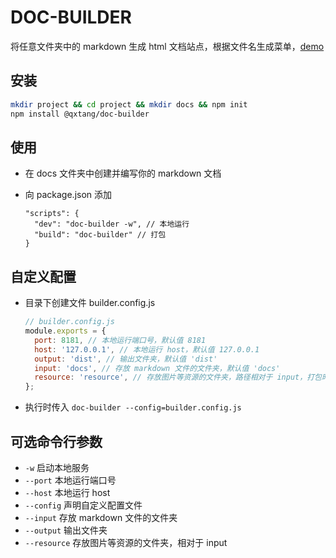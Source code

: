 # DOC-BUILDER

将任意文件夹中的 markdown 生成 html 文档站点，根据文件名生成菜单，[demo](https://qxtang.github.io/mj/)

## 安装

```sh
mkdir project && cd project && mkdir docs && npm init
npm install @qxtang/doc-builder
```

## 使用

- 在 docs 文件夹中创建并编写你的 markdown 文档
- 向 package.json 添加

  ```jsonc
  "scripts": {
    "dev": "doc-builder -w", // 本地运行
    "build": "doc-builder" // 打包
  }
  ```

## 自定义配置

- 目录下创建文件 builder.config.js

  ```javascript
  // builder.config.js
  module.exports = {
    port: 8181, // 本地运行端口号，默认值 8181
    host: '127.0.0.1', // 本地运行 host，默认值 127.0.0.1
    output: 'dist', // 输出文件夹，默认值 'dist'
    input: 'docs', // 存放 markdown 文件的文件夹，默认值 'docs'
    resource: 'resource', // 存放图片等资源的文件夹，路径相对于 input，打包时会一并复制，默认值 'resource'（即位置为 docs\resource）
  };
  ```

- 执行时传入 `doc-builder --config=builder.config.js`

## 可选命令行参数

- `-w` 启动本地服务
- `--port` 本地运行端口号
- `--host` 本地运行 host
- `--config` 声明自定义配置文件
- `--input` 存放 markdown 文件的文件夹
- `--output` 输出文件夹
- `--resource` 存放图片等资源的文件夹，相对于 input
